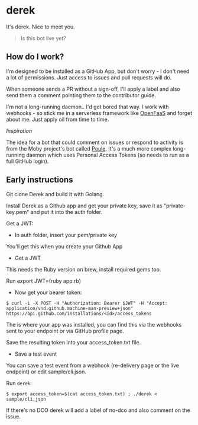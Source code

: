 # derek
It's derek. Nice to meet you.

> Is this bot live yet?

## How do I work?

I'm designed to be installed as a GitHub App, but don't worry - I don't need a lot of permissions. Just access to issues and pull requests will do.

When someone sends a PR without a sign-off, I'll apply a label and also send them a comment pointing them to the contributor guide.

I'm not a long-running daemon.. I'd get bored that way. I work with webhooks - so stick me in a serverless framework like [OpenFaaS](https://github.com/alexellis/faas) and forget about me. Just apply oil from time to time.

*Inspiration*

The idea for a bot that could comment on issues or respond to activity is from the Moby project's bot called [Poule](https://github.com/icecrime/poule). It's a much more complex long-running daemon which uses Personal Access Tokens (so needs to run as a full GitHub login).

## Early instructions

Git clone Derek and build it with Golang.

Install Derek as a Github app and get your private key, save it as "private-key.pem" and put it into the auth folder.

Get a JWT:

* In auth folder, insert your pem/private key

You'll get this when you create your Github App

* Get a JWT

This needs the Ruby version on brew, install required gems too.

Run export JWT=(ruby app.rb)

* Now get your bearer token:

```
$ curl -i -X POST -H "Authorization: Bearer $JWT" -H "Accept: application/vnd.github.machine-man-preview+json" https://api.github.com/installations/<id>/access_tokens
```

The <id> is where your app was installed, you can find this via the webhooks sent to your endpoint or via GitHub profile page.

Save the resulting token into your access_token.txt file.

* Save a test event

You can save a test event from a webhook (re-delivery page or the live endpoint) or edit sample/cli.json.

Run `derek`:


```
$ export access_token=$(cat access_token.txt) ; ./derek < sample/cli.json 
```

If there's no DCO derek will add a label of no-dco and also comment on the issue.
